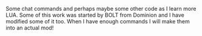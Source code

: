Some chat commands and perhaps maybe some other code as I learn more LUA. Some of this work was started by BOLT from Dominion and I have modified some of it too. When I have enough commands I will make them into an actual mod! 
